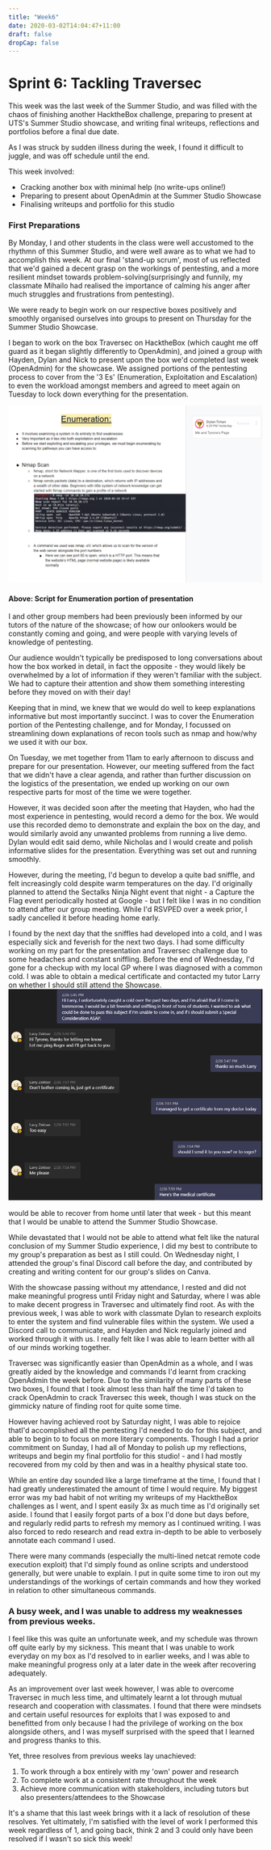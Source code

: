 ```yaml
---
title: "Week6"
date: 2020-03-02T14:04:47+11:00
draft: false
dropCap: false
---
```

# Sprint 6: Tackling Traversec
This week was the last week of the Summer Studio, and was filled with the chaos of finishing another HacktheBox challenge, preparing to present at UTS's Summer Studio showcase, and writing final writeups, reflections and portfolios before a final due date.

As I was struck by sudden illness during the week, I found it difficult to juggle, and was off schedule until the end.

This week involved:
+ Cracking another box with minimal help (no write-ups online!)
+ Preparing to present about OpenAdmin at the Summer Studio Showcase
+ Finalising writeups and portfolio for this studio
### First Preparations
By Monday, I and other students in the class were well accustomed to the rhythmn of this Summer Studio, and were well aware as to what we had to accomplish this week. At our final 'stand-up scrum', most of us reflected that we'd gained a decent grasp on the workings of pentesting, and a more resilient mindset towards problem-solving(surprisingly and funnily, my classmate Mihailo had realised the importance of calming his anger after much struggles and frustrations from pentesting). 

We were ready to begin work on our respective boxes positively and smoothly organised ourselves into groups to present on Thursday for the Summer Studio Showcase.

I began to work on the box Traversec on HacktheBox (which caught me off guard as it began slightly differently to OpenAdmin), and joined a group with Hayden, Dylan and Nick to present upon the box we'd completed last week (OpenAdmin) for the showcase. We assigned portions of the pentesting process to cover from the '3 Es' (Enumeration, Exploitation and Escalation) to even the workload amongst members and agreed to meet again on Tuesday to lock down everything for the presentation.

![alt text](https://raw.githubusercontent.com/friedchicken1/summer-studio/master/data/img/6/script.png)
#### Above: Script for Enumeration portion of presentation

I and other group members had been previously been informed by our tutors of the nature of the showcase; of how our onlookers would be constantly coming and going, and were people with varying levels of knowledge of pentesting. 

Our audience wouldn't typically be predisposed to long conversations about how the box worked in detail, in fact the opposite - they would likely be overwhelmed by a lot of information if they weren't familiar with the subject. We had to capture their attention and show them something interesting before they moved on with their day!

Keeping that in mind, we knew that we would do well to keep explanations informative but most importantly succinct. I was to cover the Enumeration portion of the Pentesting challenge, and for Monday, I focussed on streamlining down explanations of recon tools such as nmap and how/why we used it with our box.

On Tuesday, we met together from 11am to early afternoon to discuss and prepare for our presentation. However, our meeting suffered from the fact that we didn't have a clear agenda, and rather than further discussion on the logistics of the presentation, we ended up working on our own respective parts for most of the time we were together. 

However, it was decided soon after the meeting that Hayden, who had the most experience in pentesting, would record a demo for the box. We would use this recorded demo to demonstrate and explain the box on the day, and would similarly avoid any unwanted problems from running a live demo. Dylan would edit said demo, while Nicholas and I would create and polish informative slides for the presentation. Everything was set out and running smoothly.

However, during the meeting, I'd begun to develop a quite bad sniffle, and felt increasingly cold despite warm temperatures on the day. I'd originally planned to attend the Sectalks Ninja Night event that night - a Capture the Flag event periodically hosted at Google - but I felt like I was in no condition to attend after our group meeting. While I'd RSVPED over a week prior, I sadly cancelled it before heading home early.

I found by the next day that the sniffles had developed into a cold, and I was especially sick and feverish for the next two days. I had some difficulty working on my part for the presentation and Traversec challenge due to some headaches and constant sniffling. Before the end of Wednesday, I'd gone for a checkup with my local GP where I was diagnosed with a common cold. I was able to obtain a medical certificate and contacted my tutor Larry on whether I should still attend the Showcase.
![alt text](https://raw.githubusercontent.com/friedchicken1/summer-studio/master/data/img/6/medical%20cert.png)

 would be able to recover from home until later that week - but this meant that I would be unable to attend the Summer Studio Showcase.

While devastated that I would not be able to attend what felt like the natural conclusion of my Summer Studio experience, I did my best to contribute to my group's preparation as best as I still could. On Wednesday night, I attended the group's final Discord call before the day, and contributed by creating and writing content for our group's slides on Canva.

With the showcase passing without my attendance, I rested and did not make meaningful progress until Friday night and Saturday, where I was able to make decent progress in Traversec and ultimately find root. As with the previous week, I was able to work with classmate Dylan to research exploits to enter the system and find vulnerable files within the system. We used a Discord call to communicate, and Hayden and Nick regularly joined and worked through it with us. I really felt like I was able to learn better with all of our minds working together.

Traversec was significantly easier than OpenAdmin as a whole, and I was greatly aided by the knowledge and commands I'd learnt from cracking OpenAdmin the week before. Due to the similarity of many parts of these two boxes, I found that I took almost less than half the time I'd taken to crack OpenAdmin to crack Traversec this week, though I was stuck on the gimmicky nature of finding root for quite some time.

However having achieved root by Saturday night, I was able to rejoice thatI'd accomplished all the pentesting I'd needed to do for this subject, and able to begin to to focus on more literary components. Though I had a prior commitment on Sunday, I had all of Monday to polish up my reflections, writeups and begin my final portfolio for this studio! - and I had mostly recovered from my cold by then and was in a healthy physical state too.

While an entire day sounded like a large timeframe at the time, I found that I had greatly underestimated the amount of time I would require. My biggest error was my bad habit of not writing my writeups of my HacktheBox challenges as I went, and I spent easily 3x as much time as I'd originally set aside. I found that I easily forgot parts of a box I'd done but days before, and regularly redid parts to refresh my memory as I continued writing. I was also forced to redo research and read extra in-depth to be able to verbosely annotate each command I used. 

There were many commands (especially the multi-lined netcat remote code execution exploit) that I'd simply found as online scripts and understood generally, but were unable to explain. I put in quite some time to iron out my understandings of the workings of certain commands and how they worked in relation to other simultaneous commands.

### A busy week, and I was unable to address my weaknesses from previous weeks.
I feel like this was quite an unfortunate week, and my schedule was thrown off quite early by my sickness. This meant that I was unable to work everyday on my box as I'd resolved to in earlier weeks, and I was able to make meaningful progress only at a later date in the week after recovering adequately.

As an improvement over last week however, I was able to overcome Traversec in much less time, and ultimately learnt a lot through mutual research and cooperation with classmates. I found that there were mindsets and certain useful resources for exploits that I was exposed to and benefitted from only because I had the privilege of working on the box alongside others, and I was myself surprised with the speed that I learned and progress thanks to this.

Yet, three resolves from previous weeks lay unachieved:
1. To work through a box entirely with my 'own' power and research
2. To complete work at a consistent rate throughout the week
3. Achieve more communication with stakeholders, including tutors but also presenters/attendees to the Showcase 

It's a shame that this last week brings with it a lack of resolution of these resolves. Yet ultimately, I'm satisfied with the level of work I performed this week regardless of 1, and going back, think 2 and 3 could only have been resolved if I wasn't so sick this week!